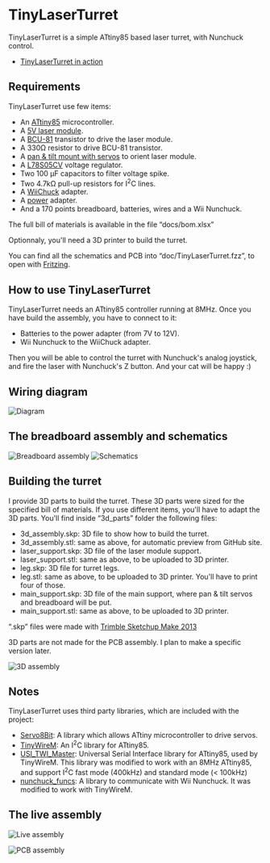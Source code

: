 TinyLaserTurret
===============

TinyLaserTurret is a simple ATtiny85 based laser turret, with Nunchuck control.

* [TinyLaserTurret in action](http://www.youtube.com/watch?v=AJifI_-Nt7g)

Requirements
------------

TinyLaserTurret use few items:

* An [ATtiny85](http://www.atmel.com/devices/attiny85.aspx) microcontroller.
* A [5V laser module](http://dx.com/p/genuine-new-wish-5mw-red-laser-module-5v-2-pack-10091).
* A [BCU-81](http://www.alliedelec.com/search/productdetail.aspx?SKU=R1017089) transistor to drive the laser module.
* A 330Ω resistor to drive BCU-81 transistor.
* A [pan & tilt mount with servos](http://dx.com/p/2-9g-servos-bracket-sensor-mount-pan-tilt-kit-for-gyro-translucent-blue-214081) to orient laser module.
* A [L78S05CV](http://www.alliedelec.com/search/productdetail.aspx?SKU=70013915) voltage regulator.
* Two 100 µF capacitors to filter voltage spike.
* Two 4.7kΩ pull-up resistors for I<sup>2</sup>C lines.
* A [WiiChuck](http://www.dfrobot.com/index.php?route=product/product&product_id=91) adapter.
* A [power](http://www.adafruit.com/products/368) adapter.
* And a 170 points breadboard, batteries, wires and a Wii Nunchuck.

The full bill of materials is available in the file “docs/bom.xlsx”

Optionnaly, you'll need a 3D printer to build the turret.

You can find all the schematics and PCB into “doc/TinyLaserTurret.fzz”, to open with [Fritzing](http://fritzing.org/).

How to use TinyLaserTurret
--------------------------

TinyLaserTurret needs an ATtiny85 controller running at 8MHz. Once you have build the assembly, you have to connect to it:

* Batteries to the power adapter (from 7V to 12V).
* Wii Nunchuck to the WiiChuck adapter.

Then you will be able to control the turret with Nunchuck's analog joystick, and fire the laser with Nunchuck's Z button. And your cat will be happy :)


Wiring diagram
--------------

![Diagram](imgs/wiring_diagram.png "Diagram")



The breadboard assembly and schematics
--------------------------------------

![Breadboard assembly](imgs/assembly.png "Breadboard assembly")
![Schematics](imgs/schematics.png "Schematics")


Building the turret
-------------------

I provide 3D parts to build the turret. These 3D parts were sized for the specified bill of materials. If you use different items, you'll have to adapt the 3D parts. You'll find inside “3d_parts” folder the following files:

* 3d_assembly.skp: 3D file to show how to build the turret.
* 3d_assembly.stl: same as above, for automatic preview from GitHub site.
* laser_support.skp: 3D file of the laser module support.
* laser_support.stl: same as above, to be uploaded to 3D printer.
* leg.skp: 3D file for turret legs.
* leg.stl: same as above, to be uploaded to 3D printer. You'll have to print four of those.
* main_support.skp: 3D file of the main support, where pan & tilt servos and breadboard will be put.
* main_support.stl: same as above, to be uploaded to 3D printer.

“.skp” files were made with [Trimble Sketchup Make 2013](http://www.sketchup.com/download/all)

3D parts are not made for the PCB assembly. I plan to make a specific version later.

![3D assembly](imgs/3d_assembly.png "3D assembly")

Notes
-----
TinyLaserTurret uses third party libraries, which are included with the project:

* [Servo8Bit](http://www.cunningturtle.com/attiny4585-servo-library/): A library which allows ATtiny microcontroller to drive servos.
* [TinyWireM](http://playground.arduino.cc/Code/USIi2c): An I<sup>2</sup>C library for ATtiny85. 
* [USI_TWI_Master](http://playground.arduino.cc/Code/USIi2c): Universal Serial Interface library for ATtiny85, used by TinyWireM. This library was modified to work with an 8MHz ATtiny85, and support I<sup>2</sup>C fast mode (400kHz) and standard mode (< 100kHz)
* [nunchuck_funcs](http://todbot.com/blog/2008/02/18/wiichuck-wii-nunchuck-adapter-available/): A library to communicate with Wii Nunchuck. It was modified to work with TinyWireM.


The live assembly
-----------------

![Live assembly](imgs/live_assembly.jpg "Live assembly")

![PCB assembly](imgs/tinylaserturret_pcb.jpg "PCB assembly")
